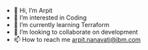 - 👋 Hi, I’m Arpit
- 👀 I’m interested in Coding
- 🌱 I’m currently learning Terraform
- 💞️ I’m looking to collaborate on development
- 📫 How to reach me arpit.nanavati@ibm.com

<!---
arpitn2020/arpitn2020 is a ✨ special ✨ repository because its `README.md` (this file) appears on your GitHub profile.
You can click the Preview link to take a look at your changes.
--->
